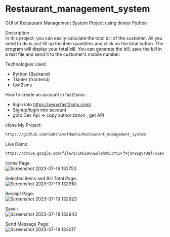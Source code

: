 # Restaurant_management_system
GUI of Restaurant Management System Project using tkinter Python <br>


Description : <br>
   In this project, you can easily calculate the total bill of the customer.
All you need to do is just fill up the item quantities and click on the total button. The program will display your total bill.
You can generate the bill, save the bill in a text file and send it to the customer's mobile number.

Technologies Used: <br>
* Python (Backend)
* Tkinter (frontend)
* fast2sms

How to create an account in fast2sms: <br>
* login into  https://www.fast2sms.com/
* Signup/login into account
* goto Dev Api -> copy authorization  , get API

clone My Project: <br> 
```bash
https://github.com/SakthivelMadhu/Restaurant_management_system 
```

Live Demo: <br>
```bash
https://drive.google.com/file/d/1mGi9u6EulahmbJcY5O-f4jUn8SgVrDaf/view?usp=sharing
```

Home Page: <br>
![Screenshot 2023-07-19 132753](https://github.com/SakthivelMadhu/Restaurant_management_system/assets/62326876/703e44bc-73d3-4f44-83e2-39526587def2)


Selected items and Bill Total Page: <br>
![Screenshot 2023-07-19 132910](https://github.com/SakthivelMadhu/Restaurant_management_system/assets/62326876/099d67f2-675c-4ee5-99cc-cff8e1f2d7d6)


Receipt Page: <br>
![Screenshot 2023-07-19 132923](https://github.com/SakthivelMadhu/Restaurant_management_system/assets/62326876/a255d30f-d950-474c-bbff-2808a3c8caac)


Save : <br> 
![Screenshot 2023-07-19 132943](https://github.com/SakthivelMadhu/Restaurant_management_system/assets/62326876/2933db35-bd0e-41dd-9aff-085e78c31d38)


Send Message Page: <br>
![Screenshot 2023-07-19 133017](https://github.com/SakthivelMadhu/Restaurant_management_system/assets/62326876/ebb090b8-fc6a-48cf-af59-127e5af66a45)
